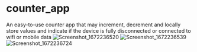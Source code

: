 # counter_app

An easy-to-use counter app that may increment, decrement and locally store values and indicate if the device is fully disconnected or connected to wifi or mobile data
![Screenshot_1672236520](https://user-images.githubusercontent.com/78250384/209825068-cfe9ec54-8ba9-461b-8794-1e26dc41a081.png)
![Screenshot_1672236539](https://user-images.githubusercontent.com/78250384/209825073-5e1023da-a7b7-4b3f-9ac1-fb7bea9936c8.png)
![Screenshot_1672236724](https://user-images.githubusercontent.com/78250384/209825079-c1399d24-86ab-4380-b0cd-8df0f34febe4.png)
